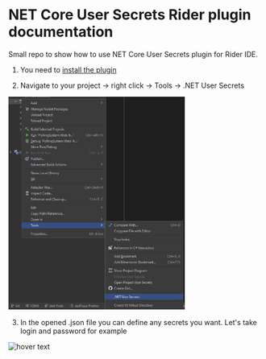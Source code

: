 # NET Core User Secrets Rider plugin documentation

Small repo to show how to use NET Core User Secrets plugin for Rider IDE.

1) You need to [install the plugin](https://plugins.jetbrains.com/plugin/10183--net-core-user-secrets)

2) Navigate to your project -> right click -> Tools -> .NET User Secrets
<img src="SecretsUsage1.png" width="350" title="hover text">

3) In the opened .json file you can define any secrets you want. Let's take login and password for example
<img src="SecretsUsage2.png" width="350" title="hover text">
